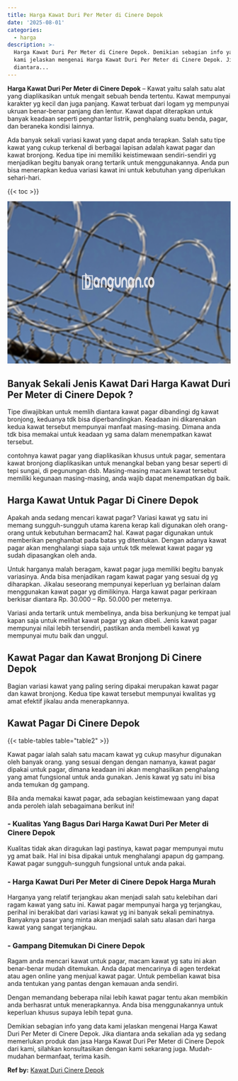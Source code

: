 ```yaml
---
title: Harga Kawat Duri Per Meter di Cinere Depok
date: '2025-08-01'
categories:
  - harga
description: >-
  Harga Kawat Duri Per Meter di Cinere Depok. Demikian sebagian info yang data
  kami jelaskan mengenai Harga Kawat Duri Per Meter di Cinere Depok. Jika
  diantara...
---
```


**Harga Kawat Duri Per Meter di Cinere Depok** – Kawat yaitu salah satu alat yang diaplikasikan untuk mengait sebuah benda tertentu. Kawat mempunyai karakter yg kecil dan juga panjang. Kawat terbuat dari logam yg mempunyai ukruan benar-benar panjang dan lentur. Kawat dapat diterapkan untuk banyak keadaan seperti penghantar listrik, penghalang suatu benda, pagar, dan beraneka kondisi lainnya.

Ada banyak sekali variasi kawat yang dapat anda terapkan. Salah satu tipe kawat yang cukup terkenal di berbagai lapisan adalah kawat pagar dan kawat bronjong. Kedua tipe ini memiliki keistimewaan sendiri-sendiri yg menjadikan begitu banyak orang tertarik untuk menggunakannya. Anda pun bisa menerapkan kedua variasi kawat ini untuk kebutuhan yang diperlukan sehari-hari.

{{< toc >}}

![Harga Kawat Duri Per Meter di Cinere Depok](/images/jual-kawat-murah36.png)

## Banyak Sekali Jenis Kawat Dari Harga Kawat Duri Per Meter di Cinere Depok ?

Tipe diwajibkan untuk memlih diantara kawat pagar dibandingi dg kawat bronjong, keduanya tdk bisa diperbandingkan. Keadaan ini dikarenakan kedua kawat tersebut mempunyai manfaat masing-masing. Dimana anda tdk bisa memakai untuk keadaan yg sama dalam menempatkan kawat tersebut.

contohnya kawat pagar yang diaplikasikan khusus untuk pagar, sementara kawat bronjong diaplikasikan untuk menangkal beban yang besar seperti di tepi sungai, di pegunungan dsb. Masing-masing macam kawat tersebut memiliki kegunaan masing-masing, anda wajib dapat menempatkan dg baik.

## Harga Kawat Untuk Pagar Di Cinere Depok

Apakah anda sedang mencari kawat pagar? Variasi kawat yg satu ini memang sungguh-sungguh utama karena kerap kali digunakan oleh orang-orang untuk kebutuhan bermacam2 hal. Kawat pagar digunakan untuk memberikan penghambat pada batas yg ditentukan. Dengan adanya kawat pagar akan menghalangi siapa saja untuk tdk melewat kawat pagar yg sudah dipasangkan oleh anda.

Untuk harganya malah beragam, kawat pagar juga memiliki begitu banyak variasinya. Anda bisa menjadikan ragam kawat pagar yang sesuai dg yg diharapkan. Jikalau seseorang mempunyai keperluan yg berlainan dalam menggunakan kawat pagar yg dimilikinya. Harga kawat pagar perkiraan berkisar diantara Rp. 30.000 – Rp. 50.000 per meternya.

Variasi anda tertarik untuk membelinya, anda bisa berkunjung ke tempat jual kapan saja untuk melihat kawat pagar yg akan dibeli. Jenis kawat pagar mempunyai nilai lebih tersendiri, pastikan anda membeli kawat yg mempunyai mutu baik dan unggul.

## Kawat Pagar dan Kawat Bronjong Di Cinere Depok

Bagian variasi kawat yang paling sering dipakai merupakan kawat pagar dan kawat bronjong. Kedua tipe kawat tersebut mempunyai kwalitas yg amat efektif jikalau anda menerapkannya.

## Kawat Pagar Di Cinere Depok

{{< table-tables table="table2" >}}

Kawat pagar ialah salah satu macam kawat yg cukup masyhur digunakan oleh banyak orang. yang sesuai dengan dengan namanya, kawat pagar dipakai untuk pagar, dimana keadaan ini akan menghasilkan penghalang yang amat fungsional untuk anda gunakan. Jenis kawat yg satu ini bisa anda temukan dg gampang.

Bila anda memakai kawat pagar, ada sebagian keistimewaan yang dapat anda peroleh ialah sebagaimana berikut ini!

### \- Kualitas Yang Bagus Dari Harga Kawat Duri Per Meter di Cinere Depok

Kualitas tidak akan diragukan lagi pastinya, kawat pagar mempunyai mutu yg amat baik. Hal ini bisa dipakai untuk menghalangi apapun dg gampang. Kawat pagar sungguh-sungguh fungsional untuk anda pakai.

### \- Harga Kawat Duri Per Meter di Cinere Depok Harga Murah

Harganya yang relatif terjangkau akan menjadi salah satu kelebihan dari ragam kawat yang satu ini. Kawat pagar mempunyai harga yg terjangkau, perihal ini berakibat dari variasi kawat yg ini banyak sekali peminatnya. Banyaknya pasar yang minta akan menjadi salah satu alasan dari harga kawat yang sangat terjangkau.

### \- Gampang Ditemukan Di Cinere Depok

Ragam anda mencari kawat untuk pagar, macam kawat yg satu ini akan benar-benar mudah ditemukan. Anda dapat mencarinya di agen terdekat atau agen online yang menjual kawat pagar. Untuk pembelian kawat bisa anda tentukan yang pantas dengan kemauan anda sendiri.

Dengan memandang beberapa nilai lebih kawat pagar tentu akan membikin anda berhasrat untuk menerapkannya. Anda bisa menggunakannya untuk keperluan khusus supaya lebih tepat guna.

Demikian sebagian info yang data kami jelaskan mengenai Harga Kawat Duri Per Meter di Cinere Depok. Jika diantara anda sekalian ada yg sedang memerlukan produk dan jasa Harga Kawat Duri Per Meter di Cinere Depok dari kami, silahkan konsultasikan dengan kami sekarang juga. Mudah-mudahan bermanfaat, terima kasih.

**Ref by:** [Kawat Duri Cinere Depok](https://id.wikipedia.org/wiki/Kawat)
